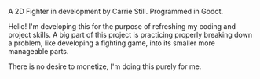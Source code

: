 A 2D Fighter in development by Carrie Still. Programmed in Godot.

Hello! I'm developing this for the purpose of refreshing my coding and project skills. 
A big part of this project is practicing properly breaking down a problem, like developing a fighting game, into its smaller more manageable parts.

There is no desire to monetize, I'm doing this purely for me. 

